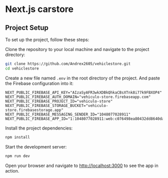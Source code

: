 # Next.js carstore

## Project Setup

To set up the project, follow these steps:

Clone the repository to your local machine and navigate to the project directory:

```bash
git clone https://github.com/Andrex2605/vehiclestore.git
cd vehiclestore
```

Create a new file named `.env` in the root directory of the project. And paste the Firebase configuration into it:


```
NEXT_PUBLIC_FIREBASE_API_KEY="AIzaSyAFR3wkXDBkQhkaCBsXTnk8i77k9FBXOP4"
NEXT_PUBLIC_FIREBASE_AUTH_DOMAIN="vehiculo-store.firebaseapp.com"
NEXT_PUBLIC_FIREBASE_PROJECT_ID="vehiculo-store"
NEXT_PUBLIC_FIREBASE_STORAGE_BUCKET="vehiculo-store.firebasestorage.app"
NEXT_PUBLIC_FIREBASE_MESSAGING_SENDER_ID="1048077028911"
NEXT_PUBLIC_FIREBASE_APP_ID="1:1048077028911:web:c076498ea80432dd8640da"
```

Install the project dependencies:

```bash
npm install
```

Start the development server:

```bash
npm run dev
```

Open your browser and navigate to [http://localhost:3000](http://localhost:3000) to see the app in action.

